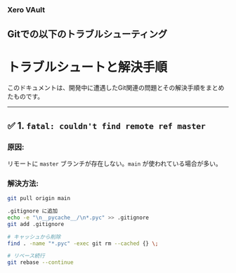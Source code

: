 ### Xero VAult

## Gitでの以下のトラブルシューティング
# トラブルシュートと解決手順

このドキュメントは、開発中に遭遇したGit関連の問題とその解決手順をまとめたものです。

---

## ✅ 1. `fatal: couldn't find remote ref master`

### 原因:
リモートに `master` ブランチが存在しない。`main` が使われている場合が多い。

### 解決方法:
```bash
git pull origin main

.gitignore に追加
echo -e "\n__pycache__/\n*.pyc" >> .gitignore
git add .gitignore

# キャッシュから削除
find . -name "*.pyc" -exec git rm --cached {} \;

# リベース続行
git rebase --continue

